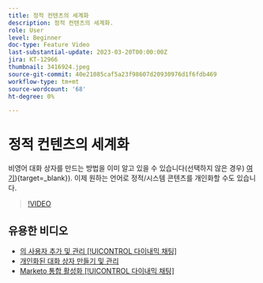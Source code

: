 ```yaml
---
title: 정적 컨텐츠의 세계화
description: 정적 컨텐츠의 세계화.
role: User
level: Beginner
doc-type: Feature Video
last-substantial-update: 2023-03-20T00:00:00Z
jira: KT-12966
thumbnail: 3416924.jpeg
source-git-commit: 40e21085caf5a23f98607d20930976d1f6fdb469
workflow-type: tm+mt
source-wordcount: '68'
ht-degree: 0%

---
```



# 정적 컨텐츠의 세계화

비영어 대화 상자를 만드는 방법을 이미 알고 있을 수 있습니다(선택하지 않은 경우) [여기](https://nation.marketo.com/t5/dynamic-chat-discussion/design-non-english-language-conversations-in-dynamic-chat/m-p/324317#M39)){target=_blank}). 이제 원하는 언어로 정적/시스템 콘텐츠를 개인화할 수도 있습니다.

>[!VIDEO](https://video.tv.adobe.com/v/3416924/?quality=12&learn=on)

## 유용한 비디오

* [의 사용자 추가 및 관리 [!UICONTROL 다이내믹 채팅] ](user-management.md)
* [개인화된 대화 상자 만들기 및 관리](dialogue-management.md)
* [Marketo 통합 활성화 [!UICONTROL 다이내믹 채팅] ](marketo-integration.md)
